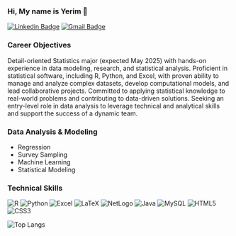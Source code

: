 ### Hi, My name is Yerim 👋
[![Linkedin Badge](https://img.shields.io/badge/-LinkedIn-blue?style=for-the-badge&logo=Linkedin&logoColor=white&link=https://www.linkedin.com/in/yerimoh323/)](https://www.linkedin.com/in/yerimoh323/)
[![Gmail Badge](https://img.shields.io/badge/Gmail-d14836?style=for-the-badge&logo=Gmail&logoColor=white&link=mailto:yerim23oh@gmail.com)](mailto:yerim23oh@gmail.com)

### Career Objectives
Detail-oriented Statistics major (expected May 2025) with hands-on experience in data modeling, research, and statistical analysis.
Proficient in statistical software, including R, Python, and Excel, with proven ability to manage and analyze complex datasets, develop computational models, and lead collaborative projects.
Committed to applying statistical knowledge to real-world problems and contributing to data-driven solutions.
Seeking an entry-level role in data analysis to leverage technical and analytical skills and support the success of a dynamic team.

### Data Analysis & Modeling
- Regression
- Survey Sampling
- Machine Learning
- Statistical Modeling

### Technical Skills

![R](https://img.shields.io/badge/-R-165CAA?&logo=R)
![Python](https://img.shields.io/badge/-Python-FFD43B?&logo=Python)
![Excel](https://img.shields.io/badge/-Excel-1D6F42?&logo=Excel)
![LaTeX](https://img.shields.io/badge/-LaTeX-377E7F?&logo=latex)
![NetLogo](https://img.shields.io/badge/-NetLogo-D03A20?&logo=NetLogo)
![Java](https://img.shields.io/badge/-Java-323330?&logo=Java&logoColor=007396)
![MySQL](https://img.shields.io/badge/-MySQL-f29111?&logo=MySQL&logoColor=00758f)
![HTML5](https://img.shields.io/badge/-HTML-E34F26?style=flat-square&logo=html5&logoColor=white)
![CSS3](https://img.shields.io/badge/-CSS-1572B6?style=flat-square&logo=css)

![Top Langs](https://github-readme-stats.vercel.app/api/top-langs/?username=yerimoh-23&layout=compact&theme=transparent)
